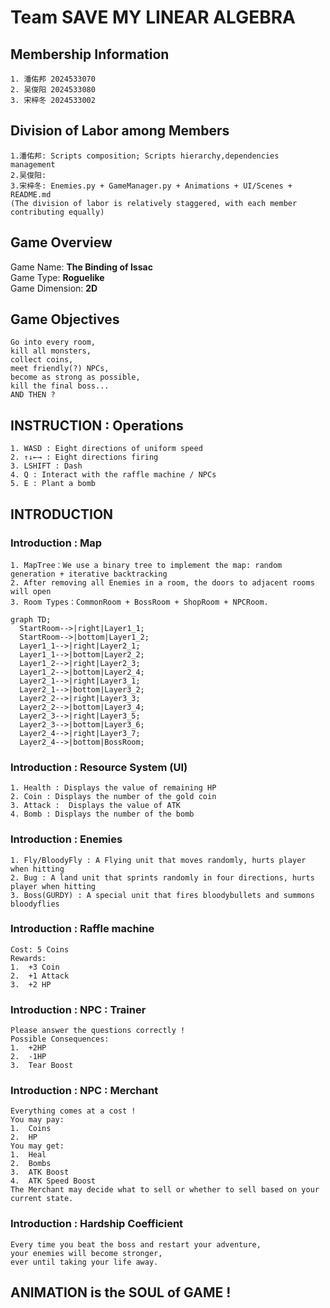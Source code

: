 # **Team SAVE MY LINEAR ALGEBRA**

## **Membership Information**
    1. 潘佑邦 2024533070
    2. 吴俊阳 2024533080
    3. 宋梓冬 2024533002

## **Division of Labor among Members**
    1.潘佑邦: Scripts composition; Scripts hierarchy,dependencies management
    2.吴俊阳:
    3.宋梓冬: Enemies.py + GameManager.py + Animations + UI/Scenes + README.md
    (The division of labor is relatively staggered, with each member contributing equally)

## **Game Overview**
Game Name: **The Binding of Issac**  
Game Type: **Roguelike**  
Game Dimension: **2D**

## **Game Objectives**
    Go into every room, 
    kill all monsters, 
    collect coins,
    meet friendly(?) NPCs,
    become as strong as possible, 
    kill the final boss...
    AND THEN ?

## **INSTRUCTION : Operations**
    1. WASD : Eight directions of uniform speed
    2. ↑↓←→ : Eight directions firing
    3. LSHIFT : Dash
    4. Q : Interact with the raffle machine / NPCs
    5. E : Plant a bomb

## **INTRODUCTION**

### Introduction : Map
    1. MapTree：We use a binary tree to implement the map: random generation + iterative backtracking
    2. After removing all Enemies in a room, the doors to adjacent rooms will open
    3. Room Types：CommonRoom + BossRoom + ShopRoom + NPCRoom.
```mermaid
graph TD;
  StartRoom-->|right|Layer1_1;
  StartRoom-->|bottom|Layer1_2;
  Layer1_1-->|right|Layer2_1;
  Layer1_1-->|bottom|Layer2_2;
  Layer1_2-->|right|Layer2_3;
  Layer1_2-->|bottom|Layer2_4;
  Layer2_1-->|right|Layer3_1;
  Layer2_1-->|bottom|Layer3_2;
  Layer2_2-->|right|Layer3_3;
  Layer2_2-->|bottom|Layer3_4;
  Layer2_3-->|right|Layer3_5;
  Layer2_3-->|bottom|Layer3_6;
  Layer2_4-->|right|Layer3_7;
  Layer2_4-->|bottom|BossRoom;
```
### Introduction : Resource System (UI)
    1. Health : Displays the value of remaining HP
    2. Coin : Displays the number of the gold coin
    3. Attack :  Displays the value of ATK
    4. Bomb : Displays the number of the bomb
   
### Introduction : Enemies
    1. Fly/BloodyFly : A Flying unit that moves randomly, hurts player when hitting
    2. Bug : A land unit that sprints randomly in four directions, hurts player when hitting
    3. Boss(GURDY) : A special unit that fires bloodybullets and summons bloodyflies
   
### Introduction : Raffle machine  
    Cost: 5 Coins
    Rewards:
    1.  +3 Coin
    2.  +1 Attack
    3.  +2 HP
   
### Introduction : NPC : Trainer  
    Please answer the questions correctly !
    Possible Consequences:
    1.  +2HP
    2.  -1HP
    3.  Tear Boost
   
### Introduction : NPC : Merchant
    Everything comes at a cost !
    You may pay:
    1.  Coins
    2.  HP
    You may get:
    1.  Heal
    2.  Bombs
    3.  ATK Boost
    4.  ATK Speed Boost
    The Merchant may decide what to sell or whether to sell based on your current state.

### Introduction : Hardship Coefficient
    Every time you beat the boss and restart your adventure, 
    your enemies will become stronger, 
    ever until taking your life away.

## ANIMATION is the SOUL of GAME !